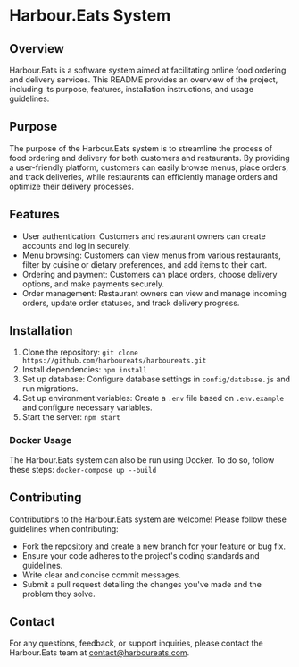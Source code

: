 # Harbour.Eats System

## Overview
Harbour.Eats is a software system aimed at facilitating online food ordering and delivery services. This README provides an overview of the project, including its purpose, features, installation instructions, and usage guidelines.

## Purpose
The purpose of the Harbour.Eats system is to streamline the process of food ordering and delivery for both customers and restaurants. By providing a user-friendly platform, customers can easily browse menus, place orders, and track deliveries, while restaurants can efficiently manage orders and optimize their delivery processes.

## Features
- User authentication: Customers and restaurant owners can create accounts and log in securely.
- Menu browsing: Customers can view menus from various restaurants, filter by cuisine or dietary preferences, and add items to their cart.
- Ordering and payment: Customers can place orders, choose delivery options, and make payments securely.
- Order management: Restaurant owners can view and manage incoming orders, update order statuses, and track delivery progress.

## Installation
1. Clone the repository: `git clone https://github.com/harboureats/harboureats.git`
2. Install dependencies: `npm install`
3. Set up database: Configure database settings in `config/database.js` and run migrations.
4. Set up environment variables: Create a `.env` file based on `.env.example` and configure necessary variables.
5. Start the server: `npm start`

### Docker Usage
The Harbour.Eats system can also be run using Docker. To do so, follow these steps:
```docker-compose up --build```

## Contributing
Contributions to the Harbour.Eats system are welcome! Please follow these guidelines when contributing:
- Fork the repository and create a new branch for your feature or bug fix.
- Ensure your code adheres to the project's coding standards and guidelines.
- Write clear and concise commit messages.
- Submit a pull request detailing the changes you've made and the problem they solve.


## Contact
For any questions, feedback, or support inquiries, please contact the Harbour.Eats team at contact@harboureats.com.

